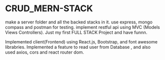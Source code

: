 # CRUD_MERN-STACK
make a server folder and all the backed stacks in it. use express, mongo compass and postman for testing.
implement restful api using MVC (Models Views Controllers). Just my first FULL STACK Project and have funnn.

Implemented client(Frontend) using React.js, Bootstrap, and font awesome librabries.
Implemented a feature to read user from Database , and also used axios, cors and react router dom.
